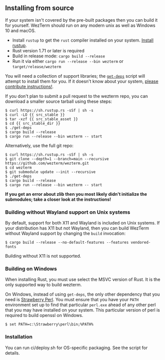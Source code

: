 ## Installing from source

If your system isn't covered by the pre-built packages then you can build it
for yourself.  WezTerm should run on any modern unix as well as Windows 10 and
macOS.

* Install `rustup` to get the `rust` compiler installed on your system.
  [Install rustup](https://www.rust-lang.org/en-US/install.html).
* Rust version 1.71 or later is required
* Build in release mode: `cargo build --release`
* Run it via either `cargo run --release --bin wezterm` or `target/release/wezterm`

You will need a collection of support libraries; the [`get-deps`](https://github.com/wezterm/wezterm/blob/main/get-deps) script will
attempt to install them for you.  If it doesn't know about your system,
[please contribute instructions!](https://github.com/wezterm/wezterm/blob/main/CONTRIBUTING.md).

If you don't plan to submit a pull request to the wezterm repo, you can
download a smaller source tarball using these steps:

```console
$ curl https://sh.rustup.rs -sSf | sh -s
$ curl -LO {{ src_stable }}
$ tar -xzf {{ src_stable_asset }}
$ cd {{ src_stable_dir }}
$ ./get-deps
$ cargo build --release
$ cargo run --release --bin wezterm -- start
```

Alternatively, use the full git repo:

```console
$ curl https://sh.rustup.rs -sSf | sh -s
$ git clone --depth=1 --branch=main --recursive https://github.com/wezterm/wezterm.git
$ cd wezterm
$ git submodule update --init --recursive
$ ./get-deps
$ cargo build --release
$ cargo run --release --bin wezterm -- start
```

**If you get an error about zlib then you most likely didn't initialize the submodules;
take a closer look at the instructions!**

### Building without Wayland support on Unix systems

By default, support for both X11 and Wayland is included on Unix systems.
If your distribution has X11 but not Wayland, then you can build WezTerm without
Wayland support by changing the `build` invocation:

```console
$ cargo build --release --no-default-features --features vendored-fonts
```

Building without X11 is not supported.

### Building on Windows

When installing Rust, you must use select the MSVC version of Rust. It is the
only supported way to build wezterm.

On Windows, instead of using `get-deps`, the only other dependency that you need is
[Strawberry Perl](https://strawberryperl.com). You must ensure that you have
your `PATH` environment set up to find that particular `perl.exe` ahead of any
other perl that you may have installed on your system. This particular version
of perl is required to build openssl on Windows.

```console
$ set PATH=c:\Strawberry\perl\bin;%PATH%
```

### Installation

You can run ci/deploy.sh for OS-specific packaging. See the script for details.